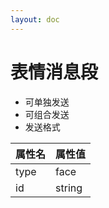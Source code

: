```yaml
---
layout: doc
---
```

# 表情消息段
- 可单独发送
- 可组合发送
- 发送格式

| 属性名  | 属性值    |
|------|--------|
| type | face   |
| id   | string |
